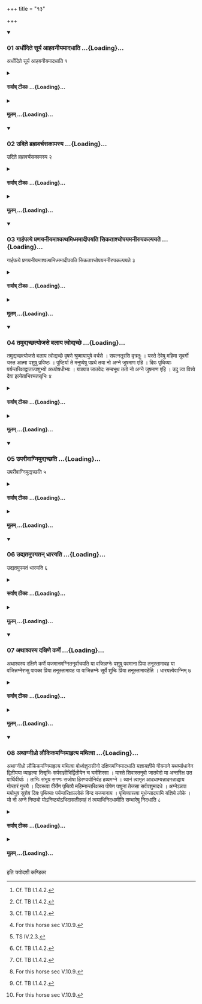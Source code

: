 +++
title = "१३"

+++

<div class="js_include" includetitle="true" newlevelforh1="3" unfilled url="/vedAH_yajuH/taittirIyam/sUtram/ApastambaH/shrautam/vishvAsa-prastutiH/05/13/01_ardhodite_sUrya_AhavanIyamAdadhAti.md">
<details open><summary><h3>01 अर्धोदिते सूर्य आहवनीयमादधाति ...{Loading}...</h3></summary>

अर्धोदिते सूर्य आहवनीयमादधाति १
</details>
</div>
<div class="js_include collapsed" newlevelforh1="4" title="सर्वाष् टीकाः" unfilled url="/vedAH_yajuH/taittirIyam/sUtram/ApastambaH/shrautam/sarvASh_TIkAH/05/13/01_ardhodite_sUrya_AhavanIyamAdadhAti.md">
<details><summary><h4>सर्वाष् टीकाः ...{Loading}...</h4></summary>
<details><summary>थिते</summary>

1. (The Adhvaryu) places the Āhavanīya while the sun is half risen.[^1]  

[^1]: Cf. TB I.1.4.2.
</details>
</details>
</div>
<div class="js_include collapsed" newlevelforh1="4" title="मूलम्" unfilled url="/vedAH_yajuH/taittirIyam/sUtram/ApastambaH/shrautam/mUlam/05/13/01_ardhodite_sUrya_AhavanIyamAdadhAti.md">
<details><summary><h4>मूलम् ...{Loading}...</h4></summary>

अर्धोदिते सूर्य आहवनीयमादधाति १
</details>
</div>
<div class="js_include" includetitle="true" newlevelforh1="3" unfilled url="/vedAH_yajuH/taittirIyam/sUtram/ApastambaH/shrautam/vishvAsa-prastutiH/05/13/02_udite_brahmavarchasakAmasya.md">
<details open><summary><h3>02 उदिते ब्रह्मवर्चसकामस्य ...{Loading}...</h3></summary>

उदिते ब्रह्मवर्चसकामस्य २
</details>
</div>
<div class="js_include collapsed" newlevelforh1="4" title="सर्वाष् टीकाः" unfilled url="/vedAH_yajuH/taittirIyam/sUtram/ApastambaH/shrautam/sarvASh_TIkAH/05/13/02_udite_brahmavarchasakAmasya.md">
<details><summary><h4>सर्वाष् टीकाः ...{Loading}...</h4></summary>
<details><summary>थिते</summary>

2. (He places the Āhavanīya) after (the sun has) risen for the (sacrificer) desirous of Brahman-splendour.
</details>
</details>
</div>
<div class="js_include collapsed" newlevelforh1="4" title="मूलम्" unfilled url="/vedAH_yajuH/taittirIyam/sUtram/ApastambaH/shrautam/mUlam/05/13/02_udite_brahmavarchasakAmasya.md">
<details><summary><h4>मूलम् ...{Loading}...</h4></summary>

उदिते ब्रह्मवर्चसकामस्य २
</details>
</div>
<div class="js_include" includetitle="true" newlevelforh1="3" unfilled url="/vedAH_yajuH/taittirIyam/sUtram/ApastambaH/shrautam/vishvAsa-prastutiH/05/13/03_gArhapatye_praNayanIyamAshvatthamidhmamAdIpayati_sikatAshchopayamanIrupakalpayate.md">
<details open><summary><h3>03 गार्हपत्ये प्रणयनीयमाश्वत्थमिध्ममादीपयति सिकताश्चोपयमनीरुपकल्पयते ...{Loading}...</h3></summary>

गार्हपत्ये प्रणयनीयमाश्वत्थमिध्ममादीपयति सिकताश्चोपयमनीरुपकल्पयते ३
</details>
</div>
<div class="js_include collapsed" newlevelforh1="4" title="सर्वाष् टीकाः" unfilled url="/vedAH_yajuH/taittirIyam/sUtram/ApastambaH/shrautam/sarvASh_TIkAH/05/13/03_gArhapatye_praNayanIyamAshvatthamidhmamAdIpayati_sikatAshchopayamanIrupakalpayate.md">
<details><summary><h4>सर्वाष् टीकाः ...{Loading}...</h4></summary>
<details><summary>थिते</summary>

3. The Adhvaryu enkindles the fuel-stick of Aśvattha-tree which is to be carried forward (towards the Āhavanīya-place) and keeps ready (i.e. takes by means of a vessel) the sand to be used as an underlayer.[^1]  

[^1]: Thus a vessel is filled with sand and on it the burning Aśvattha stick is to be kept and then taken to the place of the Āhavanīya.
</details>
</details>
</div>
<div class="js_include collapsed" newlevelforh1="4" title="मूलम्" unfilled url="/vedAH_yajuH/taittirIyam/sUtram/ApastambaH/shrautam/mUlam/05/13/03_gArhapatye_praNayanIyamAshvatthamidhmamAdIpayati_sikatAshchopayamanIrupakalpayate.md">
<details><summary><h4>मूलम् ...{Loading}...</h4></summary>

गार्हपत्ये प्रणयनीयमाश्वत्थमिध्ममादीपयति सिकताश्चोपयमनीरुपकल्पयते ३
</details>
</div>
<div class="js_include" includetitle="true" newlevelforh1="3" unfilled url="/vedAH_yajuH/taittirIyam/sUtram/ApastambaH/shrautam/vishvAsa-prastutiH/05/13/04_tamudyachChatyojase_balAya_tvodyachChe.md">
<details open><summary><h3>04 तमुद्यच्छत्योजसे बलाय त्वोद्यच्छे ...{Loading}...</h3></summary>

तमुद्यच्छत्योजसे बलाय त्वोद्यच्छे वृषणे श्रुष्मायायुषे वर्चसे । सपत्नतूरसि वृत्रतूः । यस्ते देवेषु महिमा सुवर्गो यस्त आत्मा पशुषु प्रविष्टः । पुष्टिर्या ते मनुष्येषु पप्रथे तया नो अग्ने जुषमाण एहि । दिवः पृथिव्याः पर्यन्तरिक्षाद्वातात्पशुभ्यो अध्योषधीभ्यः । यत्रयत्र जातवेदः सम्बभूथ ततो नो अग्ने जुषमाण एहि । उदु त्वा विश्वे देवा इत्येताभिश्चतसृभिः ४
</details>
</div>
<div class="js_include collapsed" newlevelforh1="4" title="सर्वाष् टीकाः" unfilled url="/vedAH_yajuH/taittirIyam/sUtram/ApastambaH/shrautam/sarvASh_TIkAH/05/13/04_tamudyachChatyojase_balAya_tvodyachChe.md">
<details><summary><h4>सर्वाष् टीकाः ...{Loading}...</h4></summary>
<details><summary>थिते</summary>

4. He lifts it up with four verses beginning with ojase balāya tvā...[^1]; yaste deveṣhu mahimā...[^2] divaḥ pr̥thivyāḥ...[^3] and yatra yatra jātavedaḥ...[^4]   

[^1-3]: TB I.2.1.21-22.  

[^4]: TS IV.2.3.
</details>
</details>
</div>
<div class="js_include collapsed" newlevelforh1="4" title="मूलम्" unfilled url="/vedAH_yajuH/taittirIyam/sUtram/ApastambaH/shrautam/mUlam/05/13/04_tamudyachChatyojase_balAya_tvodyachChe.md">
<details><summary><h4>मूलम् ...{Loading}...</h4></summary>

तमुद्यच्छत्योजसे बलाय त्वोद्यच्छे वृषणे श्रुष्मायायुषे वर्चसे । सपत्नतूरसि वृत्रतूः । यस्ते देवेषु महिमा सुवर्गो यस्त आत्मा पशुषु प्रविष्टः । पुष्टिर्या ते मनुष्येषु पप्रथे तया नो अग्ने जुषमाण एहि । दिवः पृथिव्याः पर्यन्तरिक्षाद्वातात्पशुभ्यो अध्योषधीभ्यः । यत्रयत्र जातवेदः सम्बभूथ ततो नो अग्ने जुषमाण एहि । उदु त्वा विश्वे देवा इत्येताभिश्चतसृभिः ४
</details>
</div>
<div class="js_include" includetitle="true" newlevelforh1="3" unfilled url="/vedAH_yajuH/taittirIyam/sUtram/ApastambaH/shrautam/vishvAsa-prastutiH/05/13/05_uparIvAgnimudyachChati.md">
<details open><summary><h3>05 उपरीवाग्निमुद्यच्छति ...{Loading}...</h3></summary>

उपरीवाग्निमुद्यच्छति ५
</details>
</div>
<div class="js_include collapsed" newlevelforh1="4" title="सर्वाष् टीकाः" unfilled url="/vedAH_yajuH/taittirIyam/sUtram/ApastambaH/shrautam/sarvASh_TIkAH/05/13/05_uparIvAgnimudyachChati.md">
<details><summary><h4>सर्वाष् टीकाः ...{Loading}...</h4></summary>
<details><summary>थिते</summary>

5. He lifts up the fire (i.e. the burning Aśvattha-stick) a little high[^1] as it were.

[^1]: See TB I.1.5.4.
</details>
</details>
</div>
<div class="js_include collapsed" newlevelforh1="4" title="मूलम्" unfilled url="/vedAH_yajuH/taittirIyam/sUtram/ApastambaH/shrautam/mUlam/05/13/05_uparIvAgnimudyachChati.md">
<details><summary><h4>मूलम् ...{Loading}...</h4></summary>

उपरीवाग्निमुद्यच्छति ५
</details>
</div>
<div class="js_include" includetitle="true" newlevelforh1="3" unfilled url="/vedAH_yajuH/taittirIyam/sUtram/ApastambaH/shrautam/vishvAsa-prastutiH/05/13/06_udyatamupayatan_dhArayati.md">
<details open><summary><h3>06 उद्यतमुपयतन् धारयति ...{Loading}...</h3></summary>

उद्यतमुपयतं धारयति ६
</details>
</div>
<div class="js_include collapsed" newlevelforh1="4" title="सर्वाष् टीकाः" unfilled url="/vedAH_yajuH/taittirIyam/sUtram/ApastambaH/shrautam/sarvASh_TIkAH/05/13/06_udyatamupayatan_dhArayati.md">
<details><summary><h4>सर्वाष् टीकाः ...{Loading}...</h4></summary>
<details><summary>थिते</summary>

6. He holds it raised and supported (by the sand).
</details>
</details>
</div>
<div class="js_include collapsed" newlevelforh1="4" title="मूलम्" unfilled url="/vedAH_yajuH/taittirIyam/sUtram/ApastambaH/shrautam/mUlam/05/13/06_udyatamupayatan_dhArayati.md">
<details><summary><h4>मूलम् ...{Loading}...</h4></summary>

उद्यतमुपयतं धारयति ६
</details>
</div>
<div class="js_include" includetitle="true" newlevelforh1="3" unfilled url="/vedAH_yajuH/taittirIyam/sUtram/ApastambaH/shrautam/vishvAsa-prastutiH/05/13/07_athAshvasya_daxiNe_karNe.md">
<details open><summary><h3>07 अथाश्वस्य दक्षिणे कर्णे ...{Loading}...</h3></summary>

अथाश्वस्य दक्षिणे कर्णे यजमानमग्नितनूर्वाचयति या वजिन्नग्नेः पशुषु पवमाना प्रिया तनूस्तामावह या वजिन्नग्नेरप्सु पावका प्रिया तनूस्तामावह या वाजिन्नग्नेः सूर्ये शुचिः प्रिया तनूस्तामावहेति । धारयत्येवाग्निम् ७
</details>
</div>
<div class="js_include collapsed" newlevelforh1="4" title="सर्वाष् टीकाः" unfilled url="/vedAH_yajuH/taittirIyam/sUtram/ApastambaH/shrautam/sarvASh_TIkAH/05/13/07_athAshvasya_daxiNe_karNe.md">
<details><summary><h4>सर्वाष् टीकाः ...{Loading}...</h4></summary>
<details><summary>थिते</summary>

7. Then he makes the sacrificer recite the (formulae called) “Bodies of Agni” beginning with yā vājinnagneḥ[^1] in the right ear of the horse.[^2] (At that time) he continues to hold the fire up.  

[^1]: Cp. KS VIII.13. and MS I.6.2.  

[^2]: For this horse sec V.10.9.
</details>
</details>
</div>
<div class="js_include collapsed" newlevelforh1="4" title="मूलम्" unfilled url="/vedAH_yajuH/taittirIyam/sUtram/ApastambaH/shrautam/mUlam/05/13/07_athAshvasya_daxiNe_karNe.md">
<details><summary><h4>मूलम् ...{Loading}...</h4></summary>

अथाश्वस्य दक्षिणे कर्णे यजमानमग्नितनूर्वाचयति या वजिन्नग्नेः पशुषु पवमाना प्रिया तनूस्तामावह या वजिन्नग्नेरप्सु पावका प्रिया तनूस्तामावह या वाजिन्नग्नेः सूर्ये शुचिः प्रिया तनूस्तामावहेति । धारयत्येवाग्निम् ७
</details>
</div>
<div class="js_include" includetitle="true" newlevelforh1="3" unfilled url="/vedAH_yajuH/taittirIyam/sUtram/ApastambaH/shrautam/vishvAsa-prastutiH/05/13/08_athAgnIdhro_laukikamagnimAhRtya_mathitvA.md">
<details open><summary><h3>08 अथाग्नीध्रो लौकिकमग्निमाहृत्य मथित्वा ...{Loading}...</h3></summary>

अथाग्नीध्रो लौकिकमग्निमाहृत्य मथित्वा वोर्ध्वज्ञुरासीनो दक्षिणमग्निमादधाति यज्ञायज्ञीये गीयमाने यथर्ष्याधानेन द्वितीयया व्याहृत्या तिसृभिः सर्पराज्ञीभिर्द्वितीयेन च घर्मशिरसा । यास्ते शिवास्तनुवो जातवेदो या अन्तरिक्ष उत पार्थिवीर्याः । ताभिः संभूय सगणः सजोषा हिरण्ययोनिर्वह हव्यमग्ने । व्यानं त्वामृत आदधाम्यन्नादमन्नाद्याय गोप्तारं गुप्त्यै । दिवस्त्वा वीर्येण पृथिव्यै महिम्नान्तरिक्षस्य पोषेण पशूनां तेजसा सर्वपशुमादधे । अग्नेऽन्नपा मयोभुव सुशेव दिवः पृथिव्याः पर्यन्तरिक्षाल्लोकं विन्द यजमानाय । पृथिव्यास्त्वा मूर्धन्सादयामि यज्ञिये लोके । यो नो अग्ने निष्ठ्यो योऽनिष्ठ्योऽभिदासतीदमहं तं त्वयाभिनिदधामीति सम्भारेषु निदधाति ८
</details>
</div>
<div class="js_include collapsed" newlevelforh1="4" title="सर्वाष् टीकाः" unfilled url="/vedAH_yajuH/taittirIyam/sUtram/ApastambaH/shrautam/sarvASh_TIkAH/05/13/08_athAgnIdhro_laukikamagnimAhRtya_mathitvA.md">
<details><summary><h4>सर्वाष् टीकाः ...{Loading}...</h4></summary>
<details><summary>थिते</summary>

8. Either having brought the wordly (i.e. profane) fire or having churned it out, the Āgnīdhra, sitting with his knees up, places the Dakṣiṇa-fire while the Yajñāyajñiya-melody is being sung[^1], with the formula of placing in accordance with the sage, with second sacred utterance, with three Sārparājñī-verses, with the second Gharmaśiras-verse, and with verses and formulae beginning with yāste śivāstanuvo jātavedaḥ he keeps the fire on the materials (on the place of the Dakśiṇa fire).[^2]  

[^1]: Contrast V.11.6.

[^2]: For the melody, verses etc. see and cp. V.12.1
</details>
</details>
</div>
<div class="js_include collapsed" newlevelforh1="4" title="मूलम्" unfilled url="/vedAH_yajuH/taittirIyam/sUtram/ApastambaH/shrautam/mUlam/05/13/08_athAgnIdhro_laukikamagnimAhRtya_mathitvA.md">
<details><summary><h4>मूलम् ...{Loading}...</h4></summary>

अथाग्नीध्रो लौकिकमग्निमाहृत्य मथित्वा वोर्ध्वज्ञुरासीनो दक्षिणमग्निमादधाति यज्ञायज्ञीये गीयमाने यथर्ष्याधानेन द्वितीयया व्याहृत्या तिसृभिः सर्पराज्ञीभिर्द्वितीयेन च घर्मशिरसा । यास्ते शिवास्तनुवो जातवेदो या अन्तरिक्ष उत पार्थिवीर्याः । ताभिः संभूय सगणः सजोषा हिरण्ययोनिर्वह हव्यमग्ने । व्यानं त्वामृत आदधाम्यन्नादमन्नाद्याय गोप्तारं गुप्त्यै । दिवस्त्वा वीर्येण पृथिव्यै महिम्नान्तरिक्षस्य पोषेण पशूनां तेजसा सर्वपशुमादधे । अग्नेऽन्नपा मयोभुव सुशेव दिवः पृथिव्याः पर्यन्तरिक्षाल्लोकं विन्द यजमानाय । पृथिव्यास्त्वा मूर्धन्सादयामि यज्ञिये लोके । यो नो अग्ने निष्ठ्यो योऽनिष्ठ्योऽभिदासतीदमहं तं त्वयाभिनिदधामीति सम्भारेषु निदधाति ८
</details>
</div>

  
इति त्रयोदशी कण्डिका 
